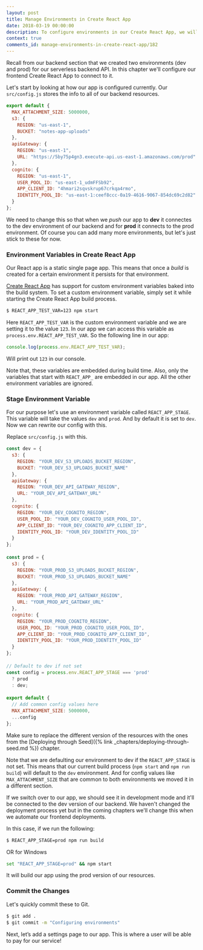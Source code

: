```yaml
---
layout: post
title: Manage Environments in Create React App
date: 2018-03-19 00:00:00
description: To configure environments in our Create React App, we will create a new custom environment variable. We will use this as a part of our build process and set the config based on environment that we are targeting.
context: true
comments_id: manage-environments-in-create-react-app/182
---
```


Recall from our backend section that we created two environments (dev and prod) for our serverless backend API. In this chapter we'll configure our frontend Create React App to connect to it.

Let's start by looking at how our app is configured currently. Our `src/config.js` stores the info to all of our backend resources.

``` js
export default {
  MAX_ATTACHMENT_SIZE: 5000000,
  s3: {
    REGION: "us-east-1",
    BUCKET: "notes-app-uploads"
  },
  apiGateway: {
    REGION: "us-east-1",
    URL: "https://5by75p4gn3.execute-api.us-east-1.amazonaws.com/prod"
  },
  cognito: {
    REGION: "us-east-1",
    USER_POOL_ID: "us-east-1_udmFFSb92",
    APP_CLIENT_ID: "4hmari2sqvskrup67crkqa4rmo",
    IDENTITY_POOL_ID: "us-east-1:ceef8ccc-0a19-4616-9067-854dc69c2d82"
  }
};
```

We need to change this so that when we *push* our app to **dev** it connectes to the dev environment of our backend and for **prod** it connects to the prod environment. Of course you can add many more environments, but let's just stick to these for now.

### Environment Variables in Create React App

Our React app is a static single page app. This means that once a *build* is created for a certain environment it persists for that environment.

[Create React App](https://github.com/facebookincubator/create-react-app/blob/master/packages/react-scripts/template/README.md#adding-custom-environment-variables) has support for custom environment variables baked into the build system. To set a custom environment variable, simply set it while starting the Create React App build process.

``` bash
$ REACT_APP_TEST_VAR=123 npm start
```

Here `REACT_APP_TEST_VAR` is the custom environment variable and we are setting it to the value `123`. In our app we can access this variable as `process.env.REACT_APP_TEST_VAR`. So the following line in our app:

``` js
console.log(process.env.REACT_APP_TEST_VAR);
```

Will print out `123` in our console.

Note that, these variables are embedded during build time. Also, only the variables that start with `REACT_APP_` are embedded in our app. All the other environment variables are ignored.

### Stage Environment Variable

For our purpose let's use an environment variable called `REACT_APP_STAGE`. This variable will take the values `dev` and `prod`. And by default it is set to `dev`. Now we can rewrite our config with this.

<img class="code-marker" src="/assets/s.png" />Replace `src/config.js` with this.

``` js
const dev = {
  s3: {
    REGION: "YOUR_DEV_S3_UPLOADS_BUCKET_REGION",
    BUCKET: "YOUR_DEV_S3_UPLOADS_BUCKET_NAME"
  },
  apiGateway: {
    REGION: "YOUR_DEV_API_GATEWAY_REGION",
    URL: "YOUR_DEV_API_GATEWAY_URL"
  },
  cognito: {
    REGION: "YOUR_DEV_COGNITO_REGION",
    USER_POOL_ID: "YOUR_DEV_COGNITO_USER_POOL_ID",
    APP_CLIENT_ID: "YOUR_DEV_COGNITO_APP_CLIENT_ID",
    IDENTITY_POOL_ID: "YOUR_DEV_IDENTITY_POOL_ID"
  }
};

const prod = {
  s3: {
    REGION: "YOUR_PROD_S3_UPLOADS_BUCKET_REGION",
    BUCKET: "YOUR_PROD_S3_UPLOADS_BUCKET_NAME"
  },
  apiGateway: {
    REGION: "YOUR_PROD_API_GATEWAY_REGION",
    URL: "YOUR_PROD_API_GATEWAY_URL"
  },
  cognito: {
    REGION: "YOUR_PROD_COGNITO_REGION",
    USER_POOL_ID: "YOUR_PROD_COGNITO_USER_POOL_ID",
    APP_CLIENT_ID: "YOUR_PROD_COGNITO_APP_CLIENT_ID",
    IDENTITY_POOL_ID: "YOUR_PROD_IDENTITY_POOL_ID"
  }
};

// Default to dev if not set
const config = process.env.REACT_APP_STAGE === 'prod'
  ? prod
  : dev;

export default {
  // Add common config values here
  MAX_ATTACHMENT_SIZE: 5000000,
  ...config
};
```

Make sure to replace the different version of the resources with the ones from the [Deploying through Seed]({% link _chapters/deploying-through-seed.md %}) chapter.

Note that we are defaulting our environment to dev if the `REACT_APP_STAGE` is not set. This means that our current build process (`npm start` and `npm run build`) will default to the `dev` environment. And for config values like `MAX_ATTACHMENT_SIZE` that are common to both environments we moved it in a different section.

If we switch over to our app, we should see it in development mode and it'll be connected to the dev version of our backend. We haven't changed the deployment process yet but in the coming chapters we'll change this when we automate our frontend deployments.

In this case, if we run the following:

``` bash
$ REACT_APP_STAGE=prod npm run build
```

OR for Windows
``` bash
set "REACT_APP_STAGE=prod" && npm start
```

It will build our app using the prod version of our resources.

### Commit the Changes

Let's quickly commit these to Git.

``` bash
$ git add .
$ git commit -m "Configuring environments"
```

Next, let’s add a settings page to our app. This is where a user will be able to pay for our service!
